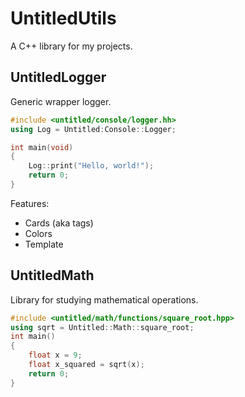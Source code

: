 # UntitledUtils

A C++ library for my projects.

## UntitledLogger

Generic wrapper logger.

```cpp
#include <untitled/console/logger.hh>
using Log = Untitled:Console::Logger;

int main(void)
{
    Log::print("Hello, world!");
    return 0;
}
```

Features:
- Cards (aka tags)
- Colors
- Template

## UntitledMath

Library for studying mathematical operations.

```cpp
#include <untitled/math/functions/square_root.hpp>
using sqrt = Untitled::Math::square_root;
int main()
{
    float x = 9;
    float x_squared = sqrt(x);
    return 0;
}
```